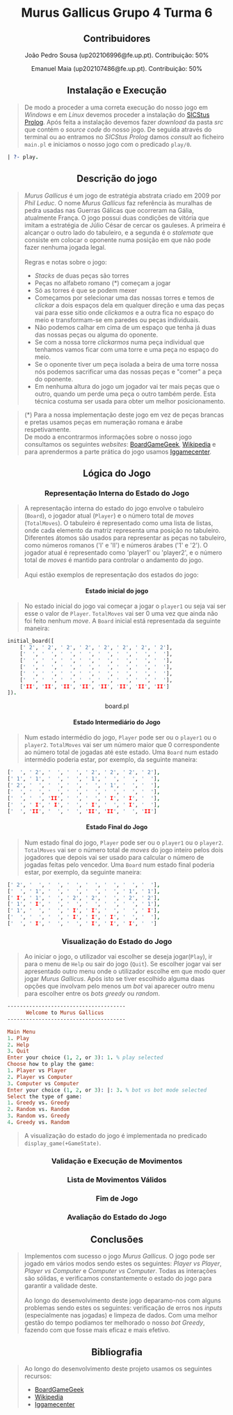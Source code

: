 <h1 align="center">Murus Gallicus Grupo 4 Turma 6</h1>

<h2 align="center">Contribuidores</h2>

<p align="center"> João Pedro Sousa (up202106996@fe.up.pt). Contribuição: 50% </p>
<p align="center">Emanuel Maia (up202107486@fe.up.pt). Contribuição: 50% </p>

<h2 align="center">Instalação e Execução</h2>

> De modo a proceder a uma correta execução do nosso jogo em _Windows_ e em _Linux_ devemos proceder a instalação do [SICStus Prolog](https://sicstus.sics.se/). Após feita a instalação devemos fazer _download_ da pasta _src_ que contém o _source code_ do nosso jogo. De seguida através do terminal ou ao entramos no _SICStus Prolog_ damos _consult_ ao ficheiro ```main.pl``` e iniciamos o nosso jogo com o predicado ```play/0```.

```prolog
| ?- play.
```

<h2 align="center">Descrição do jogo</h2>

> _Murus Gallicus_ é um jogo de estratégia abstrata criado em 2009 por _Phil Leduc_. O nome _Murus Gallicus_ faz referência às muralhas de pedra usadas nas Guerras Gálicas que ocorreram na Gália, atualmente França. O jogo possui duas condições de vitória que imitam a estratégia de Júlio César de cercar os gauleses. A primeira é alcançar o outro lado do tabuleiro, e a segunda é o _stalemate_ que consiste em colocar o oponente numa posição em que não pode fazer nenhuma jogada legal.
> <br><br>Regras e notas sobre o jogo:
> - _Stacks_ de duas peças são torres
> - Peças no alfabeto romano (*) começam a jogar
> - Só as torres é que se podem mexer
> - Começamos por selecionar uma das nossas torres e temos de _clickar_ a dois espaços dela em qualquer direção e uma das peças vai para esse sitio onde _clickamos_ e a outra fica no espaço do meio e transformam-se em paredes ou peças individuais.
> - Não podemos calhar em cima de um espaço que tenha já duas das nossas peças ou alguma do oponente.
> - Se com a nossa torre _clickarmos_ numa peça individual que tenhamos vamos ficar com uma torre e uma peça no espaço do meio.
> - Se o oponente tiver um peça isolada a beira de uma torre nossa nós podemos sacrificar uma das nossas peças e "comer" a peça do oponente.
> - Em nenhuma altura do jogo um jogador vai ter mais peças que o outro, quando um perde uma peça o outro também perde. Esta técnica costuma ser usada para obter um melhor posicionamento.

> (*) Para a nossa implementação deste jogo em vez de peças brancas e pretas usamos peças em numeração romana e árabe respetivamente.
> <br> De modo a encontrarmos informações sobre o nosso jogo consultamos os seguintes _websites_: [BoardGameGeek](https://boardgamegeek.com/boardgame/55131/murus-gallicus), [Wikipedia](https://en.wikipedia.org/wiki/Murus_Gallicus_(game)) e para aprendermos a parte prática do jogo usamos [Iggamecenter](https://www.iggamecenter.com/en/rules/murusgallicus).

<h2 align="center">Lógica do Jogo</h2>

<h3 align="center">Representação Interna do Estado do Jogo</h3>

> A representação interna do estado do jogo envolve o tabuleiro (```Board```), o jogador atual (```Player```) e o número total de _moves_ (```TotalMoves```). O tabuleiro é representado como uma lista de listas, onde cada elemento da matriz representa uma posição no tabuleiro. Diferentes átomos são usados para representar as peças no tabuleiro, como números romanos ('I' e 'II') e números árabes ('1' e '2'). O jogador atual é representado como 'player1' ou 'player2', e o número total de _moves_ é mantido para controlar o andamento do jogo.<br><br>
> Aqui estão exemplos de representação dos estados do jogo:

<h4 align="center">Estado inicial do jogo</h4>

> No estado inicial do jogo vai começar a jogar o ```player1``` ou seja vai ser esse o valor de ```Player```.  ```TotalMoves``` vai ser 0 uma vez que ainda não foi feito nenhum _move_. A ```Board``` inicial está representada da seguinte maneira:

```prolog
initial_board([
    [' 2', ' 2', ' 2', ' 2', ' 2', ' 2', ' 2', ' 2'],
    ['  ', '  ', '  ', '  ', '  ', '  ', '  ', '  '],
    ['  ', '  ', '  ', '  ', '  ', '  ', '  ', '  '],
    ['  ', '  ', '  ', '  ', '  ', '  ', '  ', '  '],
    ['  ', '  ', '  ', '  ', '  ', '  ', '  ', '  '],
    ['  ', '  ', '  ', '  ', '  ', '  ', '  ', '  '],
    ['II', 'II', 'II', 'II', 'II', 'II', 'II', 'II']
]).
```
<p align="center">board.pl</p>

<h4 align="center">Estado Intermediário do Jogo</h4>

> Num estado intermédio do jogo, ```Player``` pode ser ou o ```player1``` ou o ```player2```. ```TotalMoves``` vai ser um número maior que 0 correspondente ao número total de jogadas até este estado. Uma ```Board``` num estado intermédio poderia estar, por exemplo, da seguinte maneira:

```prolog
['  ', ' 2', '  ', '  ', ' 2', ' 2', ' 2', ' 2'],
[' 1', ' 1', '  ', '  ', ' 1', '  ', '  ', '  '],
[' 2', '  ', '  ', '  ', '  ', ' 1', '  ', '  '],
['  ', '  ', '  ', '  ', '  ', '  ', '  ', '  '],
['  ', '  ', 'II', '  ', '  ', ' I', ' I', '  '],
['  ', ' I', ' I', '  ', ' I', '  ', ' I', '  '],
['  ', 'II', '  ', '  ', 'II', 'II', '  ', 'II']
```

<h4 align="center">Estado Final do Jogo</h4>

> Num estado final do jogo, ```Player``` pode ser ou o ```player1``` ou o ```player2```. ```TotalMoves``` vai ser o número total de _moves_ do jogo inteiro pelos dois jogadores que depois vai ser usado para calcular o número de jogadas feitas pelo vencedor. Uma ```Board``` num estado final poderia estar, por exemplo, da seguinte maneira:

```prolog
[' 2', '  ', '  ', '  ', '  ', '  ', '  ', '  '],
['  ', ' 1', '  ', '  ', '  ', '  ', ' 1', ' 1'],
[' I', ' 1', '  ', ' 2', ' 2', '  ', ' 2', ' 2'],
[' 1', ' I', '  ', '  ', '  ', '  ', '  ', ' 1'],
[' 1', '  ', '  ', ' I', ' I', '  ', '  ', ' I'],
['  ', '  ', '  ', ' I', ' I', ' I', '  ', '  '],
['  ', ' I', '  ', '  ', ' I', ' I', ' I', '  ']
```

<h3 align="center">Visualização do Estado do Jogo</h3>

> Ao iniciar o jogo, o utilizador vai escolher se deseja jogar(```Play```), ir para o menu de ```Help``` ou sair do jogo (```Quit```). Se escolher jogar vai ser apresentado outro menu onde o utilizador escolhe em que modo quer jogar _Murus Gallicus_. Após isto se tiver escolhido alguma daas opções que involvam pelo menos um _bot_ vai aparecer outro menu para escolher entre os _bots greedy_ ou _random_.

```prolog
--------------------------------------
      Welcome to Murus Gallicus       
--------------------------------------

Main Menu
1. Play
2. Help
3. Quit
Enter your choice (1, 2, or 3): 1. % play selected
Choose how to play the game:
1. Player vs Player
2. Player vs Computer
3. Computer vs Computer
Enter your choice (1, 2, or 3): |: 3. % bot vs bot mode selected
Select the type of game:
1. Greedy vs. Greedy
2. Random vs. Random
3. Random vs. Greedy
4. Greedy vs. Random
```
> A visualização do estado do jogo é implementada no predicado ```display_game(+GameState)```. 

<h3 align="center">Validação e Execução de Movimentos</h3>

<h3 align="center">Lista de Movimentos Válidos</h3>

<h3 align="center">Fim de Jogo</h3>

<h3 align="center">Avaliação do Estado do Jogo</h3>

<h2 align="center">Conclusões</h2>

> Implementos com sucesso o jogo _Murus Gallicus_. O jogo pode ser jogado em vários modos sendo estes os seguintes: _Player vs Player_, _Player vs Computer_ e _Computer vs Computer_. Todas as interações são sólidas, e verificamos constantemente o estado do jogo para garantir a validade deste.
> <br><br> Ao longo do desenvolvimento deste jogo deparamo-nos com alguns problemas sendo estes os seguintes: verificação de erros nos _inputs_ (especialmente nas jogadas) e limpeza de dados. Com uma melhor gestão do tempo podiamos ter melhorado o nosso _bot Greedy_, fazendo com que fosse mais eficaz e mais efetivo.

<h2 align="center">Bibliografia</h2>

> Ao longo do desenvolvimento deste projeto usamos os seguintes recursos:
> 
> - [BoardGameGeek](https://boardgamegeek.com/boardgame/55131/murus-gallicus)
> - [Wikipedia](https://en.wikipedia.org/wiki/Murus_Gallicus_(game))
> - [Iggamecenter](https://www.iggamecenter.com/en/rules/murusgallicus)




